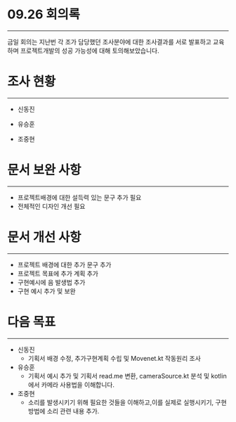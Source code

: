 # 09.26 회의록
------------------
금일 회의는 지난번 각 조가 담당했던 조사분야에 대한 조사결과를 서로 발표하고 교육하며
프로젝트개발의 성공 가능성에 대해 토의해보았습니다.

# 조사 현황
------------------
- 신동진

- 유승훈

- 조중현


# 문서 보완 사항
------------------
- 프로젝트배경에 대한 설득력 있는 문구 추가 필요
- 전체적인 디자인 개선 필요

# 문서 개선 사항
------------------
- 프로젝트 배경에 대한 추가 문구 추가
- 프로젝트 목표에 추가 계획 추가
- 구현예시에 음 발생법 추가
- 구현 예시 추가 및 보완

# 다음 목표
-----------------
- 신동진
  - 기획서 배경 수정, 추가구현계획 수립 및 Movenet.kt 작동원리 조사
- 유승훈
  - 기획서 예시 추가 및 기획서 read.me 변환, cameraSource.kt 분석 및 kotlin에서 카메라 사용법을 이해합니다.
- 조중현
  - 소리를 발생시키기 위해 필요한 것들을 이해하고,이를 실제로 실행시키기, 구현 방법에 소리 관련 내용 추가.
